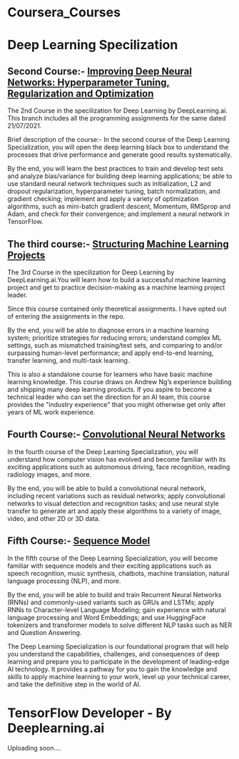 # Coursera_Courses

# Deep Learning Specilization

## Second Course:- [Improving Deep Neural Networks: Hyperparameter Tuning, Regularization and Optimization](https://www.coursera.org/learn/deep-neural-network?specialization=deep-learning)

The 2nd Course in the specilization for Deep Learning by DeepLearning.ai. This branch includes all the programming assignments for the same dated  21/07/2021.


Brief description of the course:-
In the second course of the Deep Learning Specialization, you will open the deep learning black box to understand the processes that drive performance and generate good results systematically. 

By the end, you will learn the best practices to train and develop test sets and analyze bias/variance for building deep learning applications; be able to use standard neural network techniques such as initialization, L2 and dropout regularization, hyperparameter tuning, batch normalization, and gradient checking; implement and apply a variety of optimization algorithms, such as mini-batch gradient descent, Momentum, RMSprop and Adam, and check for their convergence; and implement a neural network in TensorFlow.


## The third course:- [Structuring Machine Learning Projects](https://www.coursera.org/learn/machine-learning-projects?specialization=deep-learning)

The 3rd Course in the specilization for Deep Learning by DeepLearning.ai.You will learn how to build a successful machine learning project and get to practice decision-making as a machine learning project leader. 

Since this course contained only theoretical assignments. I have opted out of entering the assignments in the repo.

By the end, you will be able to diagnose errors in a machine learning system; prioritize strategies for reducing errors; understand complex ML settings, such as mismatched training/test sets, and comparing to and/or surpassing human-level performance; and apply end-to-end learning, transfer learning, and multi-task learning.

This is also a standalone course for learners who have basic machine learning knowledge. This course draws on Andrew Ng’s experience building and shipping many deep learning products. If you aspire to become a technical leader who can set the direction for an AI team, this course provides the "industry experience" that you might otherwise get only after years of ML work experience.


## Fourth Course:- [Convolutional Neural Networks](https://www.coursera.org/learn/convolutional-neural-networks?)

In the fourth course of the Deep Learning Specialization, you will understand how computer vision has evolved and become familiar with its exciting applications such as autonomous driving, face recognition, reading radiology images, and more.

By the end, you will be able to build a convolutional neural network, including recent variations such as residual networks; apply convolutional networks to visual detection and recognition tasks; and use neural style transfer to generate art and apply these algorithms to a variety of image, video, and other 2D or 3D data.

## Fifth Course:- [Sequence Model](https://www.coursera.org/learn/nlp-sequence-models?)

In the fifth course of the Deep Learning Specialization, you will become familiar with sequence models and their exciting applications such as speech recognition, music synthesis, chatbots, machine translation, natural language processing (NLP), and more. 

By the end, you will be able to build and train Recurrent Neural Networks (RNNs) and commonly-used variants such as GRUs and LSTMs; apply RNNs to Character-level Language Modeling; gain experience with natural language processing and Word Embeddings; and use HuggingFace tokenizers and transformer models to solve different NLP tasks such as NER and Question Answering.

The Deep Learning Specialization is our foundational program that will help you understand the capabilities, challenges, and consequences of deep learning and prepare you to participate in the development of leading-edge AI technology. It provides a pathway for you to gain the knowledge and skills to apply machine learning to your work, level up your technical career, and take the definitive step in the world of AI.

# TensorFlow Developer - By Deeplearning.ai

Uploading soon....


